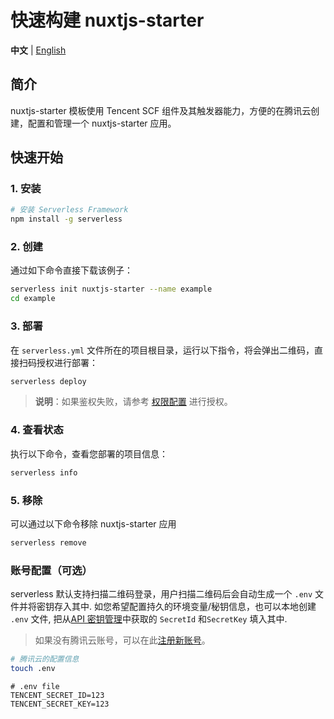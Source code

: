 # 快速构建 nuxtjs-starter

**中文** | [English](./README_EN.md)

## 简介

nuxtjs-starter 模板使用 Tencent SCF 组件及其触发器能力，方便的在腾讯云创建，配置和管理一个 nuxtjs-starter 应用。

## 快速开始

### 1. 安装

```bash
# 安装 Serverless Framework
npm install -g serverless
```

### 2. 创建

通过如下命令直接下载该例子：

```bash
serverless init nuxtjs-starter --name example
cd example
```

### 3. 部署

在 `serverless.yml` 文件所在的项目根目录，运行以下指令，将会弹出二维码，直接扫码授权进行部署：

```bash
serverless deploy
```

> **说明**：如果鉴权失败，请参考 [权限配置](https://cloud.tencent.com/document/product/1154/43006) 进行授权。

### 4. 查看状态

执行以下命令，查看您部署的项目信息：

```bash
serverless info
```

### 5. 移除

可以通过以下命令移除 nuxtjs-starter 应用

```bash
serverless remove
```

### 账号配置（可选）

serverless 默认支持扫描二维码登录，用户扫描二维码后会自动生成一个 `.env` 文件并将密钥存入其中.
如您希望配置持久的环境变量/秘钥信息，也可以本地创建 `.env` 文件, 
把从[API 密钥管理](https://console.cloud.tencent.com/cam/capi)中获取的 `SecretId` 和`SecretKey` 填入其中.

> 如果没有腾讯云账号，可以在此[注册新账号](https://cloud.tencent.com/register)。

```bash
# 腾讯云的配置信息
touch .env
```

```
# .env file
TENCENT_SECRET_ID=123
TENCENT_SECRET_KEY=123
```

